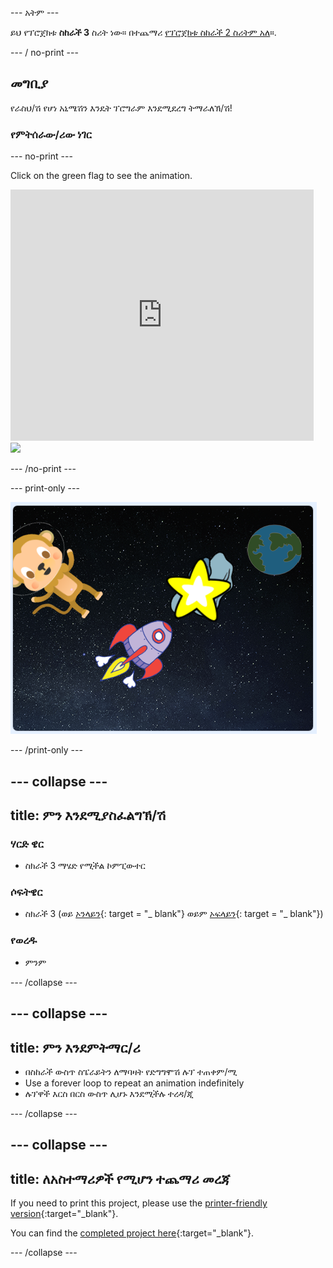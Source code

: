 \--- አትም \---

ይህ የፕሮጀክቱ **ስከራች 3** ስሪት ነው። በተጨማሪ [ የፕሮጀክቱ ስከራች 2 ስሪትም አለ](https://projects.raspberrypi.org/en/projects/lost-in-space-scratch2)።.

\--- / no-print \---

## መግቢያ

የራስህ/ሽ የሆነ አኒሜሽን እንዴት ፕሮግራም እንደሚደረግ ትማራለኽ/ሽ!

### የምትሰራው/ሪው ነገር

\--- no-print \---

Click on the green flag to see the animation.

<div class="scratch-preview">
  <iframe allowtransparency="true" width="485" height="402" src="https://scratch.mit.edu/projects/embed/276873231/?autostart=false" frameborder="0" scrolling="no"></iframe>
  <img src="images/space-final.png">
</div>

\--- /no-print \---

\--- print-only \---

![Complete project](images/showcase_static.png)

\--- /print-only \---

## \--- collapse \---

## title: ምን እንደሚያስፈልግኽ/ሽ

### ሃርድ ዌር

- ስክራች 3 ማሄድ የሚችል ኮምፒውተር

### ሶፍትዌር

- ስክራች 3 (ወይ [ኦንላይን](http://rpf.io/scratchon){: target = "_ blank"} ወይም [ኦፍላይን](http://rpf.io/scratchoff){: target = "_ blank"})

### የወረዱ

- ምንም

\--- /collapse \---

## \--- collapse \---

## title: ምን እንደምትማር/ሪ

- በስከራች ውስጥ ስፔራይትን ለማባዛት የድግግሞሽ ሉፕ ተጠቀም/ሚ
- Use a forever loop to repeat an animation indefinitely
- ሉፕዋች እርስ በርስ ውስጥ ሊሆኑ እንደሚችሉ ተረዳ/ጂ

\--- /collapse \---

## \--- collapse \---

## title: ለአስተማሪዎች የሚሆን ተጨማሪ መረጃ

If you need to print this project, please use the [printer-friendly version](https://projects.raspberrypi.org/en/projects/lost-in-space/print){:target="_blank"}.

You can find the [completed project here](http://rpf.io/p/en/lost-in-space-get){:target="_blank"}.

\--- /collapse \---